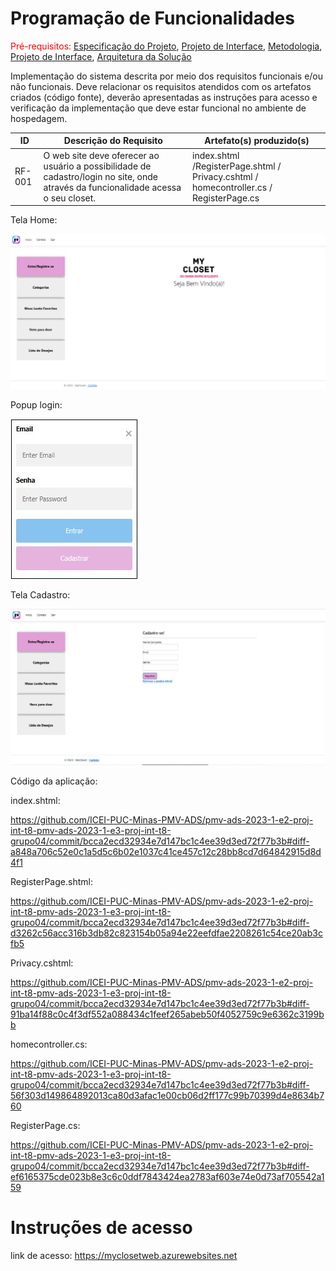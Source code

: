 # Programação de Funcionalidades

<span style="color:red">Pré-requisitos: <a href="2-Especificação do Projeto.md"> Especificação do Projeto</a></span>, <a href="3-Projeto de Interface.md"> Projeto de Interface</a>, <a href="4-Metodologia.md"> Metodologia</a>, <a href="3-Projeto de Interface.md"> Projeto de Interface</a>, <a href="5-Arquitetura da Solução.md"> Arquitetura da Solução</a>

Implementação do sistema descrita por meio dos requisitos funcionais e/ou não funcionais. Deve relacionar os requisitos atendidos com os artefatos criados (código fonte), deverão apresentadas as instruções para acesso e verificação da implementação que deve estar funcional no ambiente de hospedagem.

|ID    | Descrição do Requisito  | Artefato(s) produzido(s) |
|------|-----------------------------------------|----|
|RF-001|O web site deve oferecer ao usuário a possibilidade de cadastro/login no site, onde através da funcionalidade acessa o seu closet.  | index.shtml /RegisterPage.shtml / Privacy.cshtml / homecontroller.cs / RegisterPage.cs | 

Tela Home:

<img src="https://github.com/ICEI-PUC-Minas-PMV-ADS/pmv-ads-2023-1-e2-proj-int-t8-pmv-ads-2023-1-e3-proj-int-t8-grupo04/blob/main/docs/img/home.jpg" alt="Tela Inicial">

Popup login:

<img src="https://github.com/ICEI-PUC-Minas-PMV-ADS/pmv-ads-2023-1-e2-proj-int-t8-pmv-ads-2023-1-e3-proj-int-t8-grupo04/blob/main/docs/img/tela_login.jpg" alt="popup login">

Tela Cadastro:

<img src="https://github.com/ICEI-PUC-Minas-PMV-ADS/pmv-ads-2023-1-e2-proj-int-t8-pmv-ads-2023-1-e3-proj-int-t8-grupo04/blob/main/docs/img/tela_cadastro.jpg" alt="Tela cadastro">

Código da aplicação:

index.shtml:

https://github.com/ICEI-PUC-Minas-PMV-ADS/pmv-ads-2023-1-e2-proj-int-t8-pmv-ads-2023-1-e3-proj-int-t8-grupo04/commit/bcca2ecd32934e7d147bc1c4ee39d3ed72f77b3b#diff-a848a706c52e0c1a5d5c6b02e1037c41ce457c12c28bb8cd7d64842915d8d4f1

RegisterPage.shtml:

https://github.com/ICEI-PUC-Minas-PMV-ADS/pmv-ads-2023-1-e2-proj-int-t8-pmv-ads-2023-1-e3-proj-int-t8-grupo04/commit/bcca2ecd32934e7d147bc1c4ee39d3ed72f77b3b#diff-d3262c56acc316b3db82c823154b05a94e22eefdfae2208261c54ce20ab3cfb5

Privacy.cshtml:

https://github.com/ICEI-PUC-Minas-PMV-ADS/pmv-ads-2023-1-e2-proj-int-t8-pmv-ads-2023-1-e3-proj-int-t8-grupo04/commit/bcca2ecd32934e7d147bc1c4ee39d3ed72f77b3b#diff-91ba14f88c0c4f3df552a088434c1feef265abeb50f4052759c9e6362c3199bb

homecontroller.cs:

https://github.com/ICEI-PUC-Minas-PMV-ADS/pmv-ads-2023-1-e2-proj-int-t8-pmv-ads-2023-1-e3-proj-int-t8-grupo04/commit/bcca2ecd32934e7d147bc1c4ee39d3ed72f77b3b#diff-56f303d149864892013ca80d3afac1e00cb06d2ff177c99b70399d4e8634b760

RegisterPage.cs:

https://github.com/ICEI-PUC-Minas-PMV-ADS/pmv-ads-2023-1-e2-proj-int-t8-pmv-ads-2023-1-e3-proj-int-t8-grupo04/commit/bcca2ecd32934e7d147bc1c4ee39d3ed72f77b3b#diff-ef6165375cde023b8e3c6c0ddf7843424ea2783af603e74e0d73af705542a159

# Instruções de acesso

link de acesso: https://myclosetweb.azurewebsites.net


